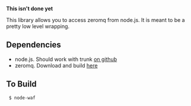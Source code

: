 **This isn't done yet**

This library allows you to access zeromq from node.js. It is meant
to be a pretty low level wrapping.

Dependencies
------------

 * node.js. Should work with trunk [on github][node.js]
 * zeromq. Download and build [here][zmq]

To Build
--------

     $ node-waf

[node.js]: http://github.com/ry/node
[zmq]: http://www.zeromq.org/local--files/area:download/zeromq-2.0.7.tar.gz
